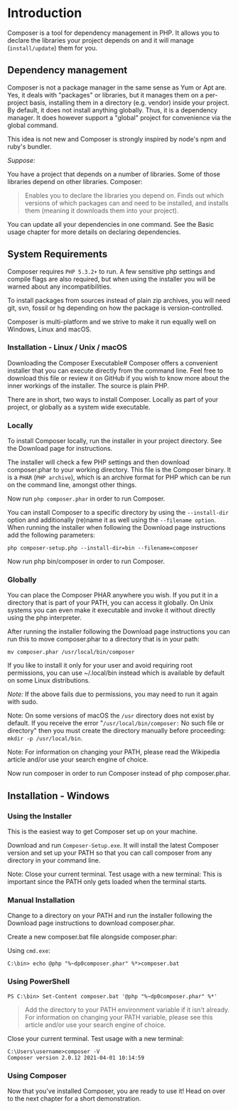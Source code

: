 # Introduction

Composer is a tool for dependency management in PHP. It allows you to declare the libraries your project depends on and it will manage (`install/update`) them for you.

## Dependency management

Composer is not a package manager in the same sense as Yum or Apt are. Yes, it deals with "packages" or libraries, but it manages them on a per-project basis, installing them in a directory (e.g. vendor) inside your project. By default, it does not install anything globally. Thus, it is a dependency manager. It does however support a "global" project for convenience via the global command.

This idea is not new and Composer is strongly inspired by node's npm and ruby's bundler.

_Suppose:_

You have a project that depends on a number of libraries.
Some of those libraries depend on other libraries.
Composer:

> Enables you to declare the libraries you depend on. Finds out which versions of which packages can and need to be installed, and installs them (meaning it downloads them into your project).

You can update all your dependencies in one command.
See the Basic usage chapter for more details on declaring dependencies.

## System Requirements

Composer requires `PHP 5.3.2+` to run. A few sensitive php settings and compile flags are also required, but when using the installer you will be warned about any incompatibilities.

To install packages from sources instead of plain zip archives, you will need git, svn, fossil or hg depending on how the package is version-controlled.

Composer is multi-platform and we strive to make it run equally well on Windows, Linux and macOS.

### Installation - Linux / Unix / macOS

Downloading the Composer Executable#
Composer offers a convenient installer that you can execute directly from the command line. Feel free to download this file or review it on GitHub if you wish to know more about the inner workings of the installer. The source is plain PHP.

There are in short, two ways to install Composer. Locally as part of your project, or globally as a system wide executable.

### Locally

To install Composer locally, run the installer in your project directory. See the Download page for instructions.

The installer will check a few PHP settings and then download composer.phar to your working directory. This file is the Composer binary. It is a `PHAR` (`PHP archive`), which is an archive format for PHP which can be run on the command line, amongst other things.

Now run `php composer.phar` in order to run Composer.

You can install Composer to a specific directory by using the `--install-dir` option and additionally (re)name it as well using the `--filename option`. When running the installer when following the Download page instructions add the following parameters:

```CMD
php composer-setup.php --install-dir=bin --filename=composer
```

Now run php bin/composer in order to run Composer.

### Globally

You can place the Composer PHAR anywhere you wish. If you put it in a directory that is part of your PATH, you can access it globally. On Unix systems you can even make it executable and invoke it without directly using the php interpreter.

After running the installer following the Download page instructions you can run this to move composer.phar to a directory that is in your path:

`mv composer.phar /usr/local/bin/composer`

If you like to install it only for your user and avoid requiring root permissions, you can use ~/.local/bin instead which is available by default on some Linux distributions.

_Note:_ If the above fails due to permissions, you may need to run it again with sudo.

Note: On some versions of macOS the `/usr` directory does not exist by default. If you receive the error "`/usr/local/bin/composer:` No such file or directory" then you must create the directory manually before proceeding: `mkdir -p /usr/local/bin`.

Note: For information on changing your PATH, please read the Wikipedia article and/or use your search engine of choice.

Now run composer in order to run Composer instead of php composer.phar.

## Installation - Windows

### Using the Installer

This is the easiest way to get Composer set up on your machine.

Download and run `Composer-Setup.exe`. It will install the latest Composer version and set up your PATH so that you can call composer from any directory in your command line.

Note: Close your current terminal. Test usage with a new terminal: This is important since the PATH only gets loaded when the terminal starts.

### Manual Installation

Change to a directory on your PATH and run the installer following the Download page instructions to download composer.phar.

Create a new composer.bat file alongside composer.phar:

Using `cmd.exe`:

```CMD
C:\bin> echo @php "%~dp0composer.phar" %*>composer.bat
```

### Using PowerShell

```PS
PS C:\bin> Set-Content composer.bat '@php "%~dp0composer.phar" %*'
```

> Add the directory to your PATH environment variable if it isn't already. For information on changing your PATH variable, please see this article and/or use your search engine of choice.

Close your current terminal. Test usage with a new terminal:

```CMD
C:\Users\username>composer -V
Composer version 2.0.12 2021-04-01 10:14:59
```

### Using Composer

Now that you've installed Composer, you are ready to use it! Head on over to the next chapter for a short demonstration.
